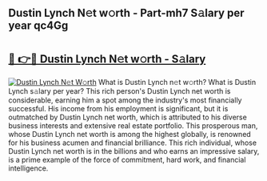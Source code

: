 ## Dustin Lynch N𝚎t w𝚘rth - Part-mh7 S𝚊lary per year qc4Gg

# <h2><a href="http://gc37zw1.nevu.top/?p=Dustin+Lynch">🔗 👉🔴 Dustin Lynch N𝚎t w𝚘rth - S𝚊lary</a></h2>

[![Dustin Lynch N𝚎t W𝚘rth](https://i.imgur.com/Oavwk0R.jpeg)](http://gc37zw1.nevu.top/?p=Dustin+Lynch)
What is Dustin Lynch n𝚎t w𝚘rth? What is Dustin Lynch s𝚊lary per year?
This rich person's Dustin Lynch net worth is considerable, earning him a spot among the industry's most financially successful. His income from his employment is significant, but it is outmatched by Dustin Lynch net worth, which is attributed to his diverse business interests and extensive real estate portfolio. This prosperous man, whose Dustin Lynch net worth is among the highest globally, is renowned for his business acumen and financial brilliance. This rich individual, whose Dustin Lynch net worth is in the billions and who earns an impressive salary, is a prime example of the force of commitment, hard work, and financial intelligence.
